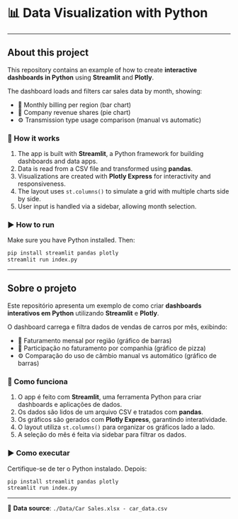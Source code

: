 # 📊 Data Visualization with Python
---

## About this project

This repository contains an example of how to create **interactive dashboards in Python** using **Streamlit** and **Plotly**.

The dashboard loads and filters car sales data by month, showing:

- 📅 Monthly billing per region (bar chart)
- 🏢 Company revenue shares (pie chart)
- ⚙️ Transmission type usage comparison (manual vs automatic)

### 🚀 How it works

1. The app is built with **Streamlit**, a Python framework for building dashboards and data apps.
2. Data is read from a CSV file and transformed using **pandas**.
3. Visualizations are created with **Plotly Express** for interactivity and responsiveness.
4. The layout uses `st.columns()` to simulate a grid with multiple charts side by side.
5. User input is handled via a sidebar, allowing month selection.

### ▶️ How to run

Make sure you have Python installed. Then:

```bash
pip install streamlit pandas plotly
streamlit run index.py
```

---

## Sobre o projeto

Este repositório apresenta um exemplo de como criar **dashboards interativos em Python** utilizando **Streamlit** e **Plotly**.

O dashboard carrega e filtra dados de vendas de carros por mês, exibindo:

- 📅 Faturamento mensal por região (gráfico de barras)
- 🏢 Participação no faturamento por companhia (gráfico de pizza)
- ⚙️ Comparação do uso de câmbio manual vs automático (gráfico de barras)

### 🚀 Como funciona

1. O app é feito com **Streamlit**, uma ferramenta Python para criar dashboards e aplicações de dados.
2. Os dados são lidos de um arquivo CSV e tratados com **pandas**.
3. Os gráficos são gerados com **Plotly Express**, garantindo interatividade.
4. O layout utiliza `st.columns()` para organizar os gráficos lado a lado.
5. A seleção do mês é feita via sidebar para filtrar os dados.

### ▶️ Como executar

Certifique-se de ter o Python instalado. Depois:

```bash
pip install streamlit pandas plotly
streamlit run index.py
```

---

📁 **Data source**: `./Data/Car Sales.xlsx - car_data.csv`  
